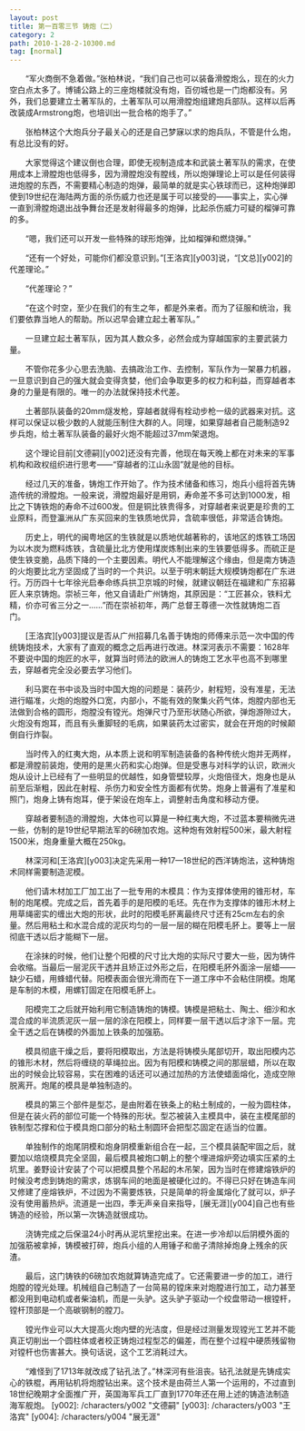 ```yaml
---
layout: post
title: 第一百零三节 铸炮（二）
category: 2
path: 2010-1-28-2-10300.md
tag: [normal]
---
```


　　“军火商倒不急着做。”张柏林说，“我们自己也可以装备滑膛炮么，现在的火力空白点太多了。博铺公路上的三座炮楼就没有炮，百仞城也是一门炮都没有。另外，我们总要建立土著军队的，土著军队可以用滑膛炮组建炮兵部队。这样以后再改装成Armstrong炮，也培训出一批合格的炮手了。”

　　张柏林这个大炮兵分子最关心的还是自己梦寐以求的炮兵队，不管是什么炮，有总比没有的好。

　　大家觉得这个建议倒也合理，即使无视制造成本和武装土著军队的需求，在使用成本上滑膛炮也低得多，因为滑膛炮没有膛线，所以炮弹理论上可以是任何装得进炮膛的东西，不需要精心制造的炮弹，最简单的就是实心铁球而已，这种炮弹即使到19世纪在海陆两方面的杀伤威力也还是属于可以接受的——事实上，实心弹一直到滑膛炮退出战争舞台还是发射得最多的炮弹，比起杀伤威力可疑的榴弹可靠的多。

　　“嗯，我们还可以开发一些特殊的球形炮弹，比如榴弹和燃烧弹。”

　　“还有一个好处，可能你们都没意识到。”[王洛宾][y003]说，“[文总][y002]的代差理论。”

　　“代差理论？”

　　“在这个时空，至少在我们的有生之年，都是外来者。而为了征服和统治，我们要依靠当地人的帮助。所以迟早会建立起土著军队。”

　　一旦建立起土著军队，因为其人数众多，必然会成为穿越国家的主要武装力量。

　　不管你花多少心思去洗脑、去搞政治工作、去控制，军队作为一架暴力机器，一旦意识到自己的强大就会变得贪婪，他们会争取更多的权力和利益，而穿越者本身的力量是有限的。唯一的办法就保持技术代差。

　　土著部队装备的20mm燧发枪，穿越者就得有栓动步枪一级的武器来对抗。这样可以保证以极少数的人就能压制住大群的人。同理，如果穿越者自己能制造92步兵炮，给土著军队装备的最好火炮不能超过37mm架退炮。

　　这个理论目前[文德嗣][y002]还没有完善，他现在每天晚上都在对未来的军事机构和政权组织进行思考——“穿越者的江山永固”就是他的目标。

　　经过几天的准备，铸炮工作开始了。作为技术储备和练习，炮兵小组将首先铸造传统的滑膛炮。一般来说，滑膛炮最好是用铜，寿命差不多可达到1000发，相比之下铸铁炮的寿命不过600发。但是铜比铁贵得多，对穿越者来说更是珍贵的工业原料，而登瀛洲从广东买回来的生铁质地优异，含硫率很低，非常适合铸炮。

　　历史上，明代的闽粤地区的生铁就是以质地优越著称的，该地区的炼铁工场因为以木炭为燃料炼铁，含硫量比北方使用煤炭炼制出来的生铁要低得多。而硫正是使生铁变脆，品质下降的一个主要因素。明代人不能理解这个缘由，但是南方铸造的火炮要比北方坚固成了当时的一个共识。以至于明末朝廷大规模铸炮都在广东进行。万历四十七年徐光启奉命练兵拱卫京城的时候，就建议朝廷在福建和广东招募匠人来京铸炮。崇祯三年，他又自请赴广州铸炮，其原因是：“工匠甚众，铁料尤精，价亦可省三分之一……”而在崇祯初年，两广总督王尊德一次性就铸炮二百门。

　　[王洛宾][y003]提议是否从广州招募几名善于铸炮的师傅来示范一次中国的传统铸炮技术，大家有了直观的概念之后再进行改进。林深河表示不需要：1628年不要说中国的炮匠的水平，就算当时师法的欧洲人的铸炮工艺水平也高不到哪里去，穿越者完全没必要去学习他们。

　　利马窦在书中谈及当时中国大炮的问题是：装药少，射程短，没有准星，无法进行瞄准，火炮的炮膛外口宽，内部小，不能有效的聚集火药气体，炮膛内部也无法做到合格的圆形，炮膛没有镗光。炮弹尺寸乃至形状随心所欲，弹炮游隙过大，火炮没有炮耳，而且有头重脚轻的毛病，如果装药太过密实，就会在开炮的时候颠倒自行炸裂。

　　当时传入的红夷大炮，从本质上说和明军制造装备的各种传统火炮并无两样，都是滑膛前装炮，使用的是黑火药和实心炮弹。但是受惠与对科学的认识，欧洲火炮从设计上已经有了一些明显的优越性，如身管壁较厚，火炮倍径大，炮身也是从前至后渐粗，因此在射程、杀伤力和安全性方面都有优势。炮身上普遍有了准星和照门，炮身上铸有炮耳，便于架设在炮车上，调整射击角度和移动方便。

　　穿越者要制造的滑膛炮，大体也可以算是一种红夷大炮，不过蓝本要稍微先进一些，仿制的是19世纪早期法军的6磅加农炮。这种炮有效射程500米，最大射程1500米，炮身重量大概在250kg。

　　林深河和[王洛宾][y003]决定先采用一种17—18世纪的西洋铸炮法，这种铸炮术同样需要制造泥模。

　　他们请木材加工厂加工出了一批专用的木模具：作为支撑体使用的锥形材，车制的炮尾模。完成之后，首先着手的是阳模的毛坯。先在作为支撑体的锥形木材上用草绳密实的缠出大炮的形状，此时的阳模毛肧离最终尺寸还有25cm左右的余量。然后用粘土和水混合成的泥灰均匀的一层一层的糊在阳模毛肧上。要等上一层彻底干透以后才能糊下一层。

　　在涂抹的时候，他们让整个阳模的尺寸比大炮的实际尺寸要大一些，因为铸件会收缩。当最后一层泥灰干透并且矫正过外形之后，在阳模毛肧外面涂一层蜡——缺少石蜡，用蜂蜡代替。阳模表面会很光滑而在下一道工序中不会粘住阴模。炮尾是车制的木模，用螺钉固定在阳模毛肧上。

　　阳模完工之后就开始利用它制造铸炮的铸模。铸模是把粘土、陶土、细沙和水混合成的半流质泥灰一层一层的涂在阳模上，同样要一层干透以后才涂下一层。完全干透之后在铸模的外面加上铁条的加强筋。

　　模具彻底干燥之后，要将阳模取出，方法是将铸模头尾部切开，取出阳模内芯的锥形木材，然后将缠绕的草绳拉出。因为有阳模和铸模之间的那层蜡，所以在取出的时候会比较容易，实在困难的话还可以通过加热的方法使蜡面熔化，造成空隙脱离开。炮尾的模具是单独制造的。

　　模具的第三个部件是型芯，是由附着在铁条上的粘土制成的，一般为圆柱体，但是在装火药的部位可能一个特殊的形状。型芯被装入主模具中，装在主模尾部的铁制型芯撑和位于模具炮口部分的粘土制圆环会把型芯固定在适当的位置。

　　单独制作的炮尾阴模和炮身阴模重新组合在一起，三个模具装配牢固之后，就要加以焙烧模具完全坚固，最后模具被炮口朝上的整个埋进熔炉旁边填实压紧的土坑里。姜野设计安装了个可以把模具整个吊起的木吊架，因为当时在修建熔铁炉的时候没考虑到铸炮的需求，炼钢车间的地面是被硬化过的。不得已只好在铸造车间又修建了座熔铁炉，不过因为不需要炼铁，只是简单的将金属熔化了就可以，炉子没有使用蓄热炉。流道是一出四，季无声亲自来指导，[展无涯][y004]自己也有些铸造的经验，所以第一次铸造就很成功。

　　浇铸完成之后保温24小时再从泥坑里挖出来。在进一步冷却以后阴模外面的加强筋被拿掉，铸模被打碎，炮兵小组的人用锤子和凿子清除掉炮身上残余的灰渣。

　　最后，这门铸铁的6磅加农炮就算铸造完成了。它还需要进一步的加工，进行炮膛的镗光处理。机械组自己制造了一台简易的镗床来对炮膛进行加工，动力甚至都没用到电动机或者柴油机，而是一头驴。这头驴子驱动一个绞盘带动一根镗杆，镗杆顶部是一个高碳钢制的膛刀。

　　镗光作业可以大大提高火炮内壁的光洁度，但是经过测量发现镗光工艺并不能真正切削出一个圆柱体或者校正铸炮过程型芯的偏差，而在整个过程中硬质残留物对镗杆也伤害甚大。换句话说，这个工艺消耗过大。

　　“难怪到了1713年就改成了钻孔法了。”林深河有些沮丧。钻孔法就是先铸成实心的铁棍，再用钻机将炮膛钻出来。这个技术是由荷兰人第一个运用的，不过直到18世纪晚期才全面推广开，英国海军兵工厂直到1770年还在用上述的铸造法制造海军舰炮。
[y002]: /characters/y002 "文德嗣"
[y003]: /characters/y003 "王洛宾"
[y004]: /characters/y004 "展无涯"

